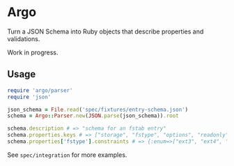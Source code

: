 # Argo

Turn a JSON Schema into Ruby objects that describe properties and validations.

Work in progress.

## Usage

```ruby
require 'argo/parser'
require 'json'

json_schema = File.read('spec/fixtures/entry-schema.json')
schema = Argo::Parser.new(JSON.parse(json_schema)).root

schema.description # => "schema for an fstab entry"
schema.properties.keys # => ["storage", "fstype", "options", "readonly"]
schema.properties['fstype'].constraints # => {:enum=>["ext3", "ext4", "btrfs"]}
```

See `spec/integration` for more examples.
